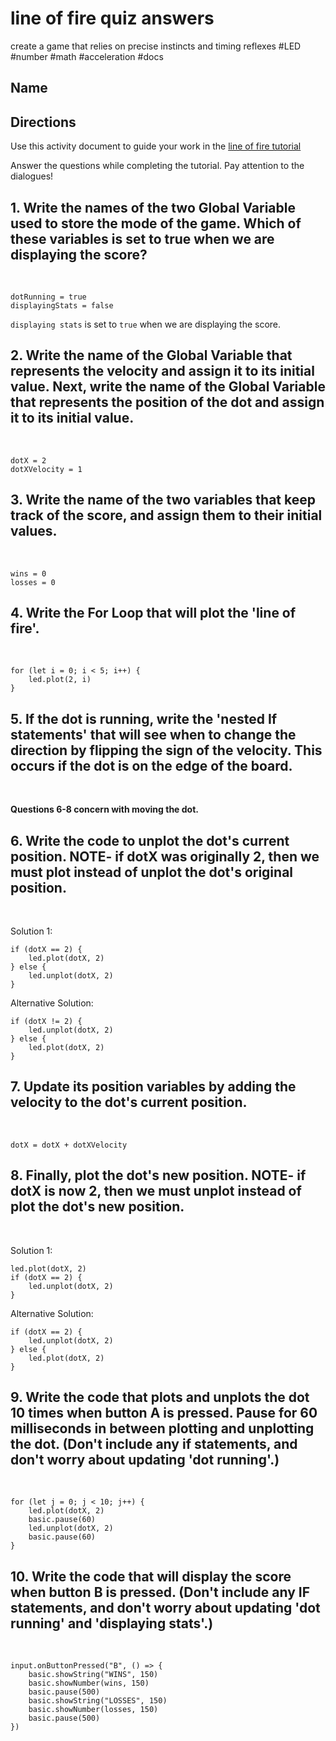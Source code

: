 # line of fire quiz answers

create a game that relies on precise instincts and timing reflexes #LED #number #math #acceleration #docs

## Name

## Directions

Use this activity document to guide your work in the [line of fire tutorial](/microbit/lessons/line-of-fire/tutorial)

Answer the questions while completing the tutorial. Pay attention to the dialogues!

## 1. Write the names of the two Global Variable used to store the mode of the game. Which of these variables is set to true when we are displaying the score?

<br/>

```
dotRunning = true
displayingStats = false
```

`displaying stats` is set to `true` when we are displaying the score.

## 2. Write the name of the Global Variable that represents the velocity and assign it to its initial value. Next, write the name of the Global Variable that represents the position of the dot and assign it to its initial value.

<br/>

```
dotX = 2
dotXVelocity = 1
```

## 3. Write the name of the two variables that keep track of the score, and assign them to their initial values.

<br/>

```
wins = 0
losses = 0
```

## 4. Write the For Loop that will plot the 'line of fire'.

<br/>

```
for (let i = 0; i < 5; i++) {
    led.plot(2, i)
}
```

## 5. If the dot is running, write the 'nested If statements' that will see when to change the direction by flipping the sign of the velocity. This occurs if the dot is on the edge of the board.

<br/>

**Questions 6-8 concern with moving the dot.**

## 6. Write the code to unplot the dot's current position. NOTE- if dotX was originally 2, then we must plot instead of unplot the dot's original position.

<br/>

Solution 1:

```
if (dotX == 2) {
    led.plot(dotX, 2)
} else {
    led.unplot(dotX, 2)
}
```

Alternative Solution:

```
if (dotX != 2) {
    led.unplot(dotX, 2)
} else {
    led.plot(dotX, 2)
}
```

## 7. Update its position variables by adding the velocity to the dot's current position.

<br/>

```
dotX = dotX + dotXVelocity
```

## 8.  Finally, plot the dot's new position.  NOTE- if dotX is now 2, then we must unplot instead of plot the dot's new position.

<br/>

Solution 1:

```
led.plot(dotX, 2)
if (dotX == 2) {
    led.unplot(dotX, 2)
}
```

Alternative Solution:

```
if (dotX == 2) {
    led.unplot(dotX, 2)
} else {
    led.plot(dotX, 2)
}
```

## 9. Write the code that plots and unplots the dot 10 times when button A is pressed. Pause for 60 milliseconds in between plotting and unplotting the dot. (Don't include any if statements, and don't worry about updating 'dot running'.)

<br/>

```
for (let j = 0; j < 10; j++) {
    led.plot(dotX, 2)
    basic.pause(60)
    led.unplot(dotX, 2)
    basic.pause(60)
}
```

## 10. Write the code that will display the score when button B is pressed. (Don't include any IF statements, and don't worry about updating 'dot running' and 'displaying stats'.)

<br/>

```
input.onButtonPressed("B", () => {
    basic.showString("WINS", 150)
    basic.showNumber(wins, 150)
    basic.pause(500)
    basic.showString("LOSSES", 150)
    basic.showNumber(losses, 150)
    basic.pause(500)
})
```

